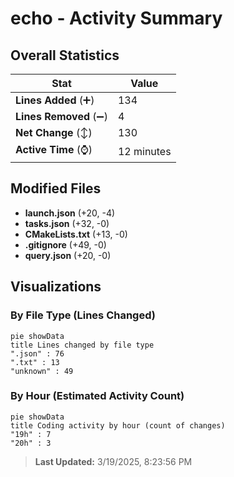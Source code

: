 # echo - Activity Summary 

## Overall Statistics

| Stat                   | Value                                                             |
| ---------------------- | ----------------------------------------------------------------- |
| **Lines Added** (➕)   | 134                                          |
| **Lines Removed** (➖) | 4                                        |
| **Net Change** (↕)    | 130                |
| **Active Time** (⌚)   | 12 minutes |


## Modified Files
- **launch.json** (+20, -4)
- **tasks.json** (+32, -0)
- **CMakeLists.txt** (+13, -0)
- **.gitignore** (+49, -0)
- **query.json** (+20, -0)

## Visualizations

### By File Type (Lines Changed)

```mermaid
pie showData
title Lines changed by file type
".json" : 76
".txt" : 13
"unknown" : 49
```

### By Hour (Estimated Activity Count)

```mermaid
pie showData
title Coding activity by hour (count of changes)
"19h" : 7
"20h" : 3
```


> **Last Updated:** 3/19/2025, 8:23:56 PM